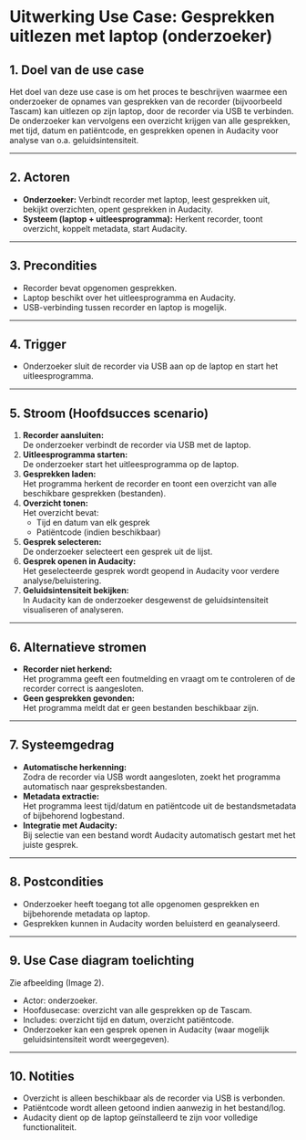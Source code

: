 # Uitwerking Use Case: Gesprekken uitlezen met laptop (onderzoeker)

## 1. Doel van de use case

Het doel van deze use case is om het proces te beschrijven waarmee een onderzoeker de opnames van gesprekken van de recorder (bijvoorbeeld Tascam) kan uitlezen op zijn laptop, door de recorder via USB te verbinden. De onderzoeker kan vervolgens een overzicht krijgen van alle gesprekken, met tijd, datum en patiëntcode, en gesprekken openen in Audacity voor analyse van o.a. geluidsintensiteit.

---

## 2. Actoren

- **Onderzoeker:** Verbindt recorder met laptop, leest gesprekken uit, bekijkt overzichten, opent gesprekken in Audacity.
- **Systeem (laptop + uitleesprogramma):** Herkent recorder, toont overzicht, koppelt metadata, start Audacity.

---

## 3. Precondities

- Recorder bevat opgenomen gesprekken.
- Laptop beschikt over het uitleesprogramma en Audacity.
- USB-verbinding tussen recorder en laptop is mogelijk.

---

## 4. Trigger

- Onderzoeker sluit de recorder via USB aan op de laptop en start het uitleesprogramma.

---

## 5. Stroom (Hoofdsucces scenario)

1. **Recorder aansluiten:**  
   De onderzoeker verbindt de recorder via USB met de laptop.
2. **Uitleesprogramma starten:**  
   De onderzoeker start het uitleesprogramma op de laptop.
3. **Gesprekken laden:**  
   Het programma herkent de recorder en toont een overzicht van alle beschikbare gesprekken (bestanden).
4. **Overzicht tonen:**  
   Het overzicht bevat:
   - Tijd en datum van elk gesprek
   - Patiëntcode (indien beschikbaar)
5. **Gesprek selecteren:**  
   De onderzoeker selecteert een gesprek uit de lijst.
6. **Gesprek openen in Audacity:**  
   Het geselecteerde gesprek wordt geopend in Audacity voor verdere analyse/beluistering.
7. **Geluidsintensiteit bekijken:**  
   In Audacity kan de onderzoeker desgewenst de geluidsintensiteit visualiseren of analyseren.

---

## 6. Alternatieve stromen

- **Recorder niet herkend:**  
  Het programma geeft een foutmelding en vraagt om te controleren of de recorder correct is aangesloten.
- **Geen gesprekken gevonden:**  
  Het programma meldt dat er geen bestanden beschikbaar zijn.

---

## 7. Systeemgedrag

- **Automatische herkenning:**  
  Zodra de recorder via USB wordt aangesloten, zoekt het programma automatisch naar gespreksbestanden.
- **Metadata extractie:**  
  Het programma leest tijd/datum en patiëntcode uit de bestandsmetadata of bijbehorend logbestand.
- **Integratie met Audacity:**  
  Bij selectie van een bestand wordt Audacity automatisch gestart met het juiste gesprek.

---

## 8. Postcondities

- Onderzoeker heeft toegang tot alle opgenomen gesprekken en bijbehorende metadata op laptop.
- Gesprekken kunnen in Audacity worden beluisterd en geanalyseerd.

---

## 9. Use Case diagram toelichting

Zie afbeelding (Image 2).
- Actor: onderzoeker.
- Hoofdusecase: overzicht van alle gesprekken op de Tascam.
- Includes: overzicht tijd en datum, overzicht patiëntcode.
- Onderzoeker kan een gesprek openen in Audacity (waar mogelijk geluidsintensiteit wordt weergegeven).

---

## 10. Notities

- Overzicht is alleen beschikbaar als de recorder via USB is verbonden.
- Patiëntcode wordt alleen getoond indien aanwezig in het bestand/log.
- Audacity dient op de laptop geïnstalleerd te zijn voor volledige functionaliteit.
